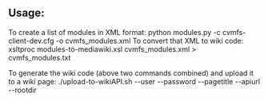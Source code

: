 Usage:
------
To create a list of modules in XML format: 
  python modules.py -c cvmfs-client-dev.cfg -o cvmfs_modules.xml
To convert that XML to wiki code: 
  xsltproc modules-to-mediawiki.xsl cvmfs_modules.xml > cvmfs_modules.txt 

To generate the wiki code (above two commands combined) and upload it to a wiki page:
  ./upload-to-wikiAPI.sh --user <username> --password <password> --pagetitle <page title> --apiurl <api url> --rootdir <directory where the scripts are held>

